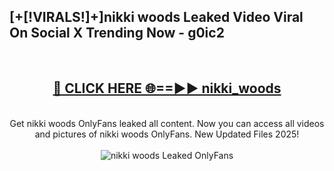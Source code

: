 <h2>[+[!VIRALS!]+]nikki woods Leaked Video Viral On Social X Trending Now - g0ic2</h2>
<br>
<div align="center">
<h2><a href="https://libra.edu.pl?nikki_woods" rel="nofollow">🔴 CLICK HERE 🌐==►► nikki_woods</a></h2>
<br>
Get nikki woods OnlyFans leaked all content. Now you can access all videos and pictures of nikki woods OnlyFans. New Updated Files 2025!
<br>
<br>
<a href="https://libra.edu.pl?nikki_woods" rel="nofollow" data-target="animated-image.originalLink"><img src="https://i.ibb.co.com/WyWwxjT/player-gif2.gif" alt="nikki woods Leaked OnlyFans" style="max-width: 100%; display: inline-block;" data-target="animated-image.originalImage"></a>
</div>
<br>